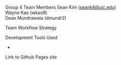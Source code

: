 Group 4 Team Members
Sean Kim (seank4@uic.edu)  
Wayne Kao (wkao9)  
Dean Mundrawala (dmundr2)  

Team Workflow Strategy  

Development Tools Used  

-  

Link to Github Pages site  